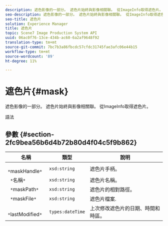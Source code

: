 ```yaml
---
description: 遮色影像的一部分。 遮色片始終與影像相關聯。 從ImageInfo取得遮色片。
seo-description: 遮色影像的一部分。 遮色片始終與影像相關聯。 從ImageInfo取得遮色片。
seo-title: 遮色片
solution: Experience Manager
title: 遮色片
topic: Scene7 Image Production System API
uuid: 06ac0f76-13ce-434b-ac60-6a2af9648f92
translation-type: tm+mt
source-git-commit: 7bc7b3a86fbcdc57cfdc31745fae3afc06e44b15
workflow-type: tm+mt
source-wordcount: '89'
ht-degree: 11%

---
```



# 遮色片{#mask}

遮色影像的一部分。 遮色片始終與影像相關聯。 從ImageInfo取得遮色片。

語法

## 參數 {#section-2fc9bea56b6d4b72b80d4f04c5f9b862}

| 名稱 | 類型 | 說明 |
|---|---|---|
| ` *`maskHandle`*` | `xsd:string` | 遮色片手柄。 |
| ` *`名稱`*` | `xsd:string` | 遮色片名稱。 |
| ` *`maskPath`*` | `xsd:string` | 遮色片的相對路徑。 |
| ` *`maskFile`*` | `xsd:string` | 遮色片檔案. |
| ` *`lastModified`*` | `types:dateTime` | 上次修改遮色片的日期、時間和時區。 |

